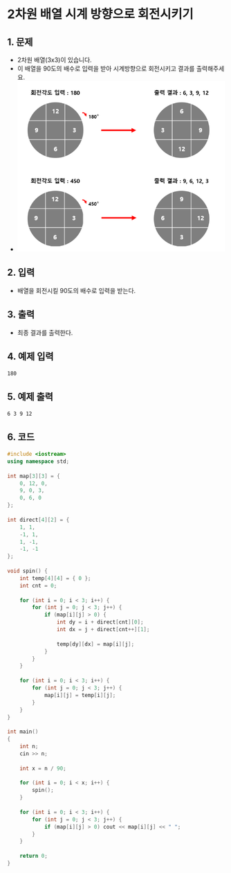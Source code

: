 # 2차원 배열 시계 방향으로 회전시키기

## 1. 문제
- 2차원 배열(3x3)이 있습니다.
- 이 배열을 90도의 배수로 입력을 받아 시계방향으로 회전시키고 결과를 출력해주세요.
- <img src="./Exam01.png" alt="Exam" style="zoom:77%;" />

## 2. 입력
- 배열을 회전시킬 90도의 배수로 입력을 받는다.

## 3. 출력
- 최종 결과를 출력한다.

## 4. 예제 입력
```
180
```

## 5. 예제 출력
```
6 3 9 12
```

## 6. 코드
```c++
#include <iostream>
using namespace std;

int map[3][3] = {
    0, 12, 0,
    9, 0, 3,
    0, 6, 0
};

int direct[4][2] = {
    1, 1,
    -1, 1,
    1, -1,
    -1, -1
};

void spin() {
    int temp[4][4] = { 0 };
    int cnt = 0;
  
    for (int i = 0; i < 3; i++) {
        for (int j = 0; j < 3; j++) {
            if (map[i][j] > 0) {
                int dy = i + direct[cnt][0];
                int dx = j + direct[cnt++][1];

                temp[dy][dx] = map[i][j];
            }
        }
    }

    for (int i = 0; i < 3; i++) {
        for (int j = 0; j < 3; j++) {
            map[i][j] = temp[i][j];
        }
    }
}

int main()
{
    int n;
    cin >> n;

    int x = n / 90;

    for (int i = 0; i < x; i++) {
        spin();
    }

    for (int i = 0; i < 3; i++) {
        for (int j = 0; j < 3; j++) {
            if (map[i][j] > 0) cout << map[i][j] << " ";
        }
    }

    return 0;
}
```
